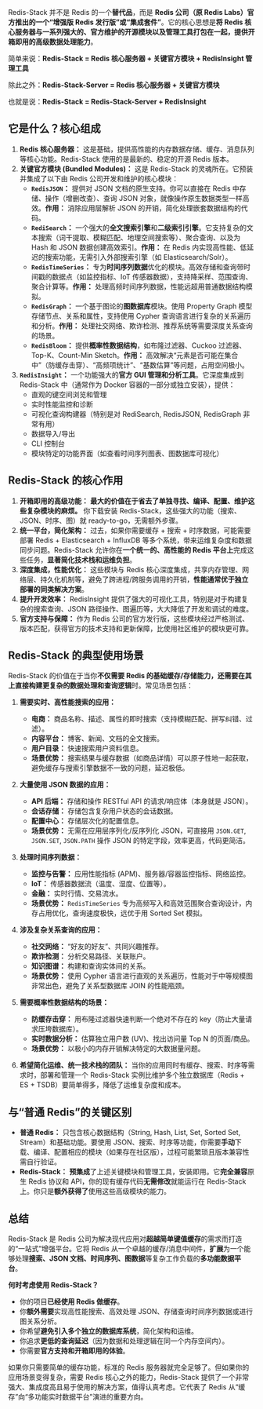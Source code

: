 Redis-Stack 并不是 Redis 的一个**替代品**，而是 **Redis 公司（原 Redis Labs）官方推出的一个“增强版 Redis 发行版”或“集成套件”**。它的核心思想是**将 Redis 核心服务器与一系列强大的、官方维护的开源模块以及管理工具打包在一起，提供开箱即用的高级数据处理能力**。

简单来说：**Redis-Stack = Redis 核心服务器 + 关键官方模块 + RedisInsight 管理工具**

除此之外：**Redis-Stack-Server = Redis 核心服务器 + 关键官方模块**

也就是说：**Redis-Stack = Redis-Stack-Server + RedisInsight**

## 它是什么？核心组成

1.  **Redis 核心服务器：** 这是基础，提供高性能的内存数据存储、缓存、消息队列等核心功能。Redis-Stack 使用的是最新的、稳定的开源 Redis 版本。
2.  **关键官方模块 (Bundled Modules)：** 这是 Redis-Stack 的灵魂所在。它预装并集成了以下由 Redis 公司开发和维护的核心模块：
    *   **`RedisJSON`：** 提供对 JSON 文档的原生支持。你可以直接在 Redis 中存储、操作（增删改查）、查询 JSON 对象，就像操作原生数据类型一样高效。**作用：** 消除应用层解析 JSON 的开销，简化处理嵌套数据结构的代码。
    *   **`RediSearch`：** 一个强大的**全文搜索引擎**和**二级索引引擎**。它支持复杂的文本搜索（词干提取、模糊匹配、地理空间搜索等）、聚合查询、以及为 Hash 和 JSON 数据创建高效索引。**作用：** 在 Redis 内实现高性能、低延迟的搜索功能，无需引入外部搜索引擎（如 Elasticsearch/Solr）。
    *   **`RedisTimeSeries`：** 专为**时间序列数据**优化的模块。高效存储和查询带时间戳的数据点（如监控指标、IoT 传感器数据），支持降采样、范围查询、聚合计算等。**作用：** 处理高频时间序列数据，性能远超用普通数据结构模拟。
    *   **`RedisGraph`：** 一个基于图论的**图数据库**模块。使用 Property Graph 模型存储节点、关系和属性，支持使用 Cypher 查询语言进行复杂的关系遍历和分析。**作用：** 处理社交网络、欺诈检测、推荐系统等需要深度关系查询的场景。
    *   **`RedisBloom`：** 提供**概率性数据结构**，如布隆过滤器、Cuckoo 过滤器、Top-K、Count-Min Sketch。**作用：** 高效解决“元素是否可能在集合中”（防缓存击穿）、“高频项统计”、“基数估算”等问题，占用空间极小。
3.  **`RedisInsight`：** 一个功能强大的**官方 GUI 管理和分析工具**。它深度集成到 Redis-Stack 中（通常作为 Docker 容器的一部分或独立安装），提供：
    *   直观的键空间浏览和管理
    *   实时性能监控和诊断
    *   可视化查询构建器（特别是对 RediSearch, RedisJSON, RedisGraph 非常有用）
    *   数据导入/导出
    *   CLI 控制台
    *   模块特定的功能界面（如查看时间序列图表、图数据库可视化）

## Redis-Stack 的核心作用

1.  **开箱即用的高级功能：** **最大的价值在于省去了单独寻找、编译、配置、维护这些复杂模块的麻烦。** 你下载安装 Redis-Stack，这些强大的功能（搜索、JSON、时序、图）就 ready-to-go，无需额外步骤。
2.  **统一平台，简化架构：** 过去，如果你需要缓存 + 搜索 + 时序数据，可能需要部署 Redis + Elasticsearch + InfluxDB 等多个系统，带来运维复杂度和数据同步问题。Redis-Stack 允许你在**一个统一的、高性能的 Redis 平台上**完成这些任务，**显著简化技术栈和运维负担**。
3.  **深度集成，性能优化：** 这些模块与 Redis 核心深度集成，共享内存管理、网络层、持久化机制等，避免了跨进程/跨服务调用的开销，**性能通常优于独立部署的同类解决方案**。
4.  **提升开发效率：** RedisInsight 提供了强大的可视化工具，特别是对于构建复杂的搜索查询、JSON 路径操作、图遍历等，大大降低了开发和调试的难度。
5.  **官方支持与保障：** 作为 Redis 公司的官方发行版，这些模块经过严格测试、版本匹配，获得官方的技术支持和更新保障，比使用社区维护的模块更可靠。

## Redis-Stack 的典型使用场景

Redis-Stack 的价值在于当你**不仅需要 Redis 的基础缓存/存储能力，还需要在其上直接构建更复杂的数据处理和查询逻辑**时。常见场景包括：

1.  **需要实时、高性能搜索的应用：**
    *   **电商：** 商品名称、描述、属性的即时搜索（支持模糊匹配、拼写纠错、过滤）。
    *   **内容平台：** 博客、新闻、文档的全文搜索。
    *   **用户目录：** 快速搜索用户资料信息。
    *   **场景优势：** 搜索结果与缓存数据（如商品详情）可以原子性地一起获取，避免缓存与搜索引擎数据不一致的问题，延迟极低。

2.  **大量使用 JSON 数据的应用：**
    *   **API 后端：** 存储和操作 RESTful API 的请求/响应体（本身就是 JSON）。
    *   **会话存储：** 存储包含复杂用户状态的会话数据。
    *   **配置中心：** 存储层次化的配置信息。
    *   **场景优势：** 无需在应用层序列化/反序列化 JSON，可直接用 `JSON.GET`, `JSON.SET`, `JSON.PATH` 操作 JSON 的特定字段，效率更高，代码更简洁。

3.  **处理时间序列数据：**
    *   **监控与告警：** 应用性能指标 (APM)、服务器/容器监控指标、网络监控。
    *   **IoT：** 传感器数据流（温度、湿度、位置等）。
    *   **金融：** 实时行情、交易流水。
    *   **场景优势：** `RedisTimeSeries` 专为高频写入和高效范围聚合查询设计，内存占用优化，查询速度极快，远优于用 Sorted Set 模拟。

4.  **涉及复杂关系查询的应用：**
    *   **社交网络：** “好友的好友”、共同兴趣推荐。
    *   **欺诈检测：** 分析交易路径、关联账户。
    *   **知识图谱：** 构建和查询实体间的关系。
    *   **场景优势：** 使用 Cypher 语言进行直观的关系遍历，性能对于中等规模图非常出色，避免了关系型数据库 JOIN 的性能瓶颈。

5.  **需要概率性数据结构的场景：**
    *   **防缓存击穿：** 用布隆过滤器快速判断一个绝对不存在的 key（防止大量请求压垮数据库）。
    *   **实时数据分析：** 估算独立用户数 (UV)、找出访问量 Top N 的页面/商品。
    *   **场景优势：** 以极小的内存开销解决特定的大数据量问题。

6.  **希望简化运维、统一技术栈的团队：** 当你的应用同时有缓存、搜索、时序等需求时，部署和管理一个 Redis-Stack 实例比维护多个独立数据库（Redis + ES + TSDB）要简单得多，降低了运维复杂度和成本。

## 与“普通 Redis”的关键区别

*   **普通 Redis：** 只包含核心数据结构（String, Hash, List, Set, Sorted Set, Stream）和基础功能。要使用 JSON、搜索、时序等功能，你需要**手动**下载、编译、配置相应的模块（如果存在社区版），过程可能繁琐且版本兼容性需自行验证。
*   **Redis-Stack：** **预集成**了上述关键模块和管理工具，安装即用。它**完全兼容**原生 Redis 协议和 API，你的现有缓存代码**无需修改**就能运行在 Redis-Stack 上。你只是**额外获得了**使用这些高级模块的能力。

## 总结

Redis-Stack 是 Redis 公司为解决现代应用对**超越简单键值缓存**的需求而打造的“一站式”增强平台。它将 Redis 从一个卓越的缓存/消息中间件，**扩展**为一个能够处理**搜索、JSON 文档、时间序列、图数据**等复杂工作负载的**多功能数据平台**。

**何时考虑使用 Redis-Stack？**

*   你的项目**已经使用 Redis 做缓存**。
*   你**额外需要**实现高性能搜索、高效处理 JSON、存储查询时间序列数据或进行图关系分析。
*   你希望**避免引入多个独立的数据库系统**，简化架构和运维。
*   你追求**更低的查询延迟**（因为数据和处理逻辑在同一个内存空间内）。
*   你需要**官方支持和开箱即用的体验**。

如果你只需要简单的缓存功能，标准的 Redis 服务器就完全足够了。但如果你的应用场景变得复杂，需要 Redis 核心之外的能力，Redis-Stack 提供了一个非常强大、集成度高且易于使用的解决方案，值得认真考虑。它代表了 Redis 从“缓存”向“多功能实时数据平台”演进的重要方向。